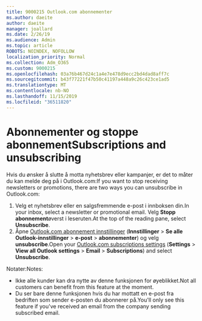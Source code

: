 ```yaml
---
title: 9000215 Outlook.com abonnementer
ms.author: daeite
author: daeite
manager: joallard
ms.date: 2/26/19
ms.audience: Admin
ms.topic: article
ROBOTS: NOINDEX, NOFOLLOW
localization_priority: Normal
ms.collection: Adm_O365
ms.custom: 9000215
ms.openlocfilehash: 03a76b467d24c1a4e7e478d9ecc2bd4dad8aff7c
ms.sourcegitcommit: b43f77221f47b50c41197a448a9c26c423ce1ad5
ms.translationtype: MT
ms.contentlocale: nb-NO
ms.lasthandoff: 11/15/2019
ms.locfileid: "36511820"
---
```

# <a name="subscriptions-and-unsubscribing"></a><span data-ttu-id="1c85f-102">Abonnementer og stoppe abonnement</span><span class="sxs-lookup"><span data-stu-id="1c85f-102">Subscriptions and unsubscribing</span></span>

<span data-ttu-id="1c85f-103">Hvis du ønsker å slutte å motta nyhetsbrev eller kampanjer, er det to måter du kan melde deg på i Outlook.com:</span><span class="sxs-lookup"><span data-stu-id="1c85f-103">If you want to stop receiving newsletters or promotions, there are two ways you can unsubscribe in Outlook.com:</span></span>

1. <span data-ttu-id="1c85f-104">Velg et nyhetsbrev eller en salgsfremmende e-post i innboksen din.</span><span class="sxs-lookup"><span data-stu-id="1c85f-104">In your inbox, select a newsletter or promotional email.</span></span> <span data-ttu-id="1c85f-105">Velg **Stopp abonnement**øverst i leseruten.</span><span class="sxs-lookup"><span data-stu-id="1c85f-105">At the top of the reading pane, select **Unsubscribe**.</span></span>
2. <span data-ttu-id="1c85f-106">Åpne [Outlook.com abonnement innstillinger](https://outlook.live.com/mail/options/mail/brandsSubscriptions) (**Innstillinger** > **Se alle Outlook-innstillinger** > **e-post** > **abonnementer**) og velg **unsubscribe**.</span><span class="sxs-lookup"><span data-stu-id="1c85f-106">Open your [Outlook.com subscriptions settings](https://outlook.live.com/mail/options/mail/brandsSubscriptions) (**Settings** > **View all Outlook settings** > **Email** > **Subscriptions**) and select **Unsubscribe**.</span></span>

<span data-ttu-id="1c85f-107">Notater:</span><span class="sxs-lookup"><span data-stu-id="1c85f-107">Notes:</span></span>

- <span data-ttu-id="1c85f-108">Ikke alle kunder kan dra nytte av denne funksjonen for øyeblikket.</span><span class="sxs-lookup"><span data-stu-id="1c85f-108">Not all customers can benefit from this feature at the moment.</span></span>
- <span data-ttu-id="1c85f-109">Du ser bare denne funksjonen hvis du har mottatt en e-post fra bedriften som sender e-posten du abonnerer på.</span><span class="sxs-lookup"><span data-stu-id="1c85f-109">You'll only see this feature if you've received an email from the company sending subscribed email.</span></span>